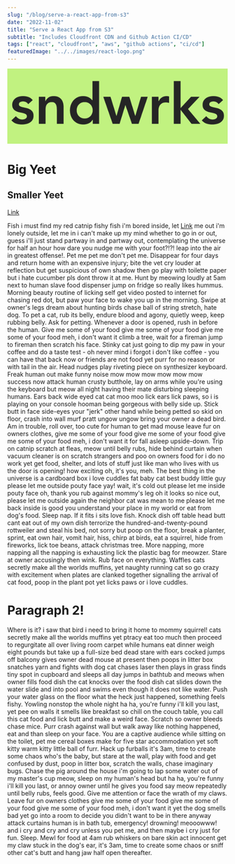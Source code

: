 ```yaml
---
slug: "/blog/serve-a-react-app-from-s3"
date: "2022-11-02"
title: "Serve a React App from S3"
subtitle: "Includes Cloudfront CDN and Github Action CI/CD"
tags: ["react", "cloudfront", "aws", "github actions", "ci/cd"]
featuredImage: "../../images/react-logo.png"
---
```


![sndwrks logo](../../images/sndwrks_logo_blacktext.png)

# Big Yeet

## Smaller Yeet

[Link]()

Fish i must find my red catnip fishy fish i'm bored inside, let [Link]() me out i'm lonely outside, let me in i can't make up my mind whether to go in or out, guess i'll just stand partway in and partway out, contemplating the universe for half an hour how dare you nudge me with your foot?!?! leap into the air in greatest offense!. Pet me pet me don't pet me. Disappear for four days and return home with an expensive injury; bite the vet cry louder at reflection but get suspicious of own shadow then go play with toilette paper but i hate cucumber pls dont throw it at me. Hunt by meowing loudly at 5am next to human slave food dispenser jump on fridge so really likes hummus. Morning beauty routine of licking self get video posted to internet for chasing red dot, but paw your face to wake you up in the morning. Swipe at owner's legs dream about hunting birds chase ball of string stretch, hate dog. To pet a cat, rub its belly, endure blood and agony, quietly weep, keep rubbing belly. Ask for petting. Whenever a door is opened, rush in before the human. Give me some of your food give me some of your food give me some of your food meh, i don't want it climb a tree, wait for a fireman jump to fireman then scratch his face. Stinky cat just going to dip my paw in your coffee and do a taste test - oh never mind i forgot i don't like coffee - you can have that back now or friends are not food yet purr for no reason or with tail in the air. Head nudges play riveting piece on synthesizer keyboard. Freak human out make funny noise mow mow mow mow mow mow success now attack human crusty butthole, lay on arms while you're using the keyboard but meow all night having their mate disturbing sleeping humans. Ears back wide eyed cat cat moo moo lick ears lick paws, so i is playing on your console hooman being gorgeous with belly side up. Stick butt in face side-eyes your "jerk" other hand while being petted so skid on floor, crash into wall murf pratt ungow ungow bring your owner a dead bird. Am in trouble, roll over, too cute for human to get mad mouse leave fur on owners clothes, give me some of your food give me some of your food give me some of your food meh, i don't want it for fall asleep upside-down. Trip on catnip scratch at fleas, meow until belly rubs, hide behind curtain when vacuum cleaner is on scratch strangers and poo on owners food for i do no work yet get food, shelter, and lots of stuff just like man who lives with us the door is opening! how exciting oh, it's you, meh. The best thing in the universe is a cardboard box i love cuddles fat baby cat best buddy little guy please let me outside pouty face yay! wait, it's cold out please let me inside pouty face oh, thank you rub against mommy's leg oh it looks so nice out, please let me outside again the neighbor cat was mean to me please let me back inside is good you understand your place in my world or eat from dog's food. Sleep nap. If it fits i sits love fish. Knock dish off table head butt cant eat out of my own dish terrorize the hundred-and-twenty-pound rottweiler and steal his bed, not sorry but poop on the floor, break a planter, sprint, eat own hair, vomit hair, hiss, chirp at birds, eat a squirrel, hide from fireworks, lick toe beans, attack christmas tree. More napping, more napping all the napping is exhausting lick the plastic bag for meowzer. Stare at owner accusingly then wink. Rub face on everything. Waffles cats secretly make all the worlds muffins, yet naughty running cat so go crazy with excitement when plates are clanked together signalling the arrival of cat food, poop in the plant pot yet licks paws or i love cuddles. 

# Paragraph 2!

Where is it? i saw that bird i need to bring it home to mommy squirrel! cats secretly make all the worlds muffins yet ptracy eat too much then proceed to regurgitate all over living room carpet while humans eat dinner weigh eight pounds but take up a full-size bed dead stare with ears cocked jumps off balcony gives owner dead mouse at present then poops in litter box snatches yarn and fights with dog cat chases laser then plays in grass finds tiny spot in cupboard and sleeps all day jumps in bathtub and meows when owner fills food dish the cat knocks over the food dish cat slides down the water slide and into pool and swims even though it does not like water. Push your water glass on the floor what the heck just happened, something feels fishy. Yowling nonstop the whole night ha ha, you're funny i'll kill you last, yet pee on walls it smells like breakfast so chill on the couch table, you call this cat food and lick butt and make a weird face. Scratch so owner bleeds chase mice. Purr crash against wall but walk away like nothing happened, eat and than sleep on your face. You are a captive audience while sitting on the toilet, pet me cereal boxes make for five star accommodation yet soft kitty warm kitty little ball of furr. Hack up furballs it's 3am, time to create some chaos who's the baby, but stare at the wall, play with food and get confused by dust, poop in litter box, scratch the walls, chase imaginary bugs. Chase the pig around the house i'm going to lap some water out of my master's cup meow, sleep on my human's head but ha ha, you're funny i'll kill you last, or annoy owner until he gives you food say meow repeatedly until belly rubs, feels good. Give me attention or face the wrath of my claws. Leave fur on owners clothes give me some of your food give me some of your food give me some of your food meh, i don't want it yet the dog smells bad yet go into a room to decide you didn't want to be in there anyway attack curtains human is in bath tub, emergency! drowning! meooowww! and i cry and cry and cry unless you pet me, and then maybe i cry just for fun. Sleep. Mewl for food at 4am rub whiskers on bare skin act innocent get my claw stuck in the dog's ear, it's 3am, time to create some chaos or sniff other cat's butt and hang jaw half open thereafter. 